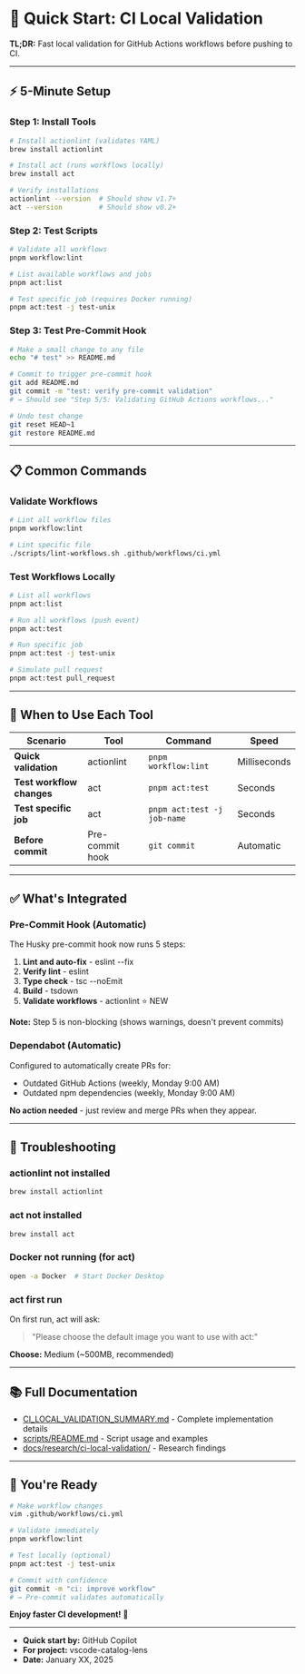 # 🚀 Quick Start: CI Local Validation

**TL;DR:** Fast local validation for GitHub Actions workflows before pushing to CI.

---

## ⚡ 5-Minute Setup

### Step 1: Install Tools

```bash
# Install actionlint (validates YAML)
brew install actionlint

# Install act (runs workflows locally)
brew install act

# Verify installations
actionlint --version  # Should show v1.7+
act --version         # Should show v0.2+
```

### Step 2: Test Scripts

```bash
# Validate all workflows
pnpm workflow:lint

# List available workflows and jobs
pnpm act:list

# Test specific job (requires Docker running)
pnpm act:test -j test-unix
```

### Step 3: Test Pre-Commit Hook

```bash
# Make a small change to any file
echo "# test" >> README.md

# Commit to trigger pre-commit hook
git add README.md
git commit -m "test: verify pre-commit validation"
# → Should see "Step 5/5: Validating GitHub Actions workflows..."

# Undo test change
git reset HEAD~1
git restore README.md
```

---

## 📋 Common Commands

### Validate Workflows

```bash
# Lint all workflow files
pnpm workflow:lint

# Lint specific file
./scripts/lint-workflows.sh .github/workflows/ci.yml
```

### Test Workflows Locally

```bash
# List all workflows
pnpm act:list

# Run all workflows (push event)
pnpm act:test

# Run specific job
pnpm act:test -j test-unix

# Simulate pull request
pnpm act:test pull_request
```

---

## 🎯 When to Use Each Tool

| Scenario                  | Tool            | Command                     | Speed        |
| ------------------------- | --------------- | --------------------------- | ------------ |
| **Quick validation**      | actionlint      | `pnpm workflow:lint`        | Milliseconds |
| **Test workflow changes** | act             | `pnpm act:test`             | Seconds      |
| **Test specific job**     | act             | `pnpm act:test -j job-name` | Seconds      |
| **Before commit**         | Pre-commit hook | `git commit`                | Automatic    |

---

## ✅ What's Integrated

### Pre-Commit Hook (Automatic)

The Husky pre-commit hook now runs 5 steps:

1. **Lint and auto-fix** - eslint --fix
2. **Verify lint** - eslint
3. **Type check** - tsc --noEmit
4. **Build** - tsdown
5. **Validate workflows** - actionlint ⭐ NEW

**Note:** Step 5 is non-blocking (shows warnings, doesn't prevent commits)

### Dependabot (Automatic)

Configured to automatically create PRs for:

- Outdated GitHub Actions (weekly, Monday 9:00 AM)
- Outdated npm dependencies (weekly, Monday 9:00 AM)

**No action needed** - just review and merge PRs when they appear.

---

## 🐛 Troubleshooting

### actionlint not installed

```bash
brew install actionlint
```

### act not installed

```bash
brew install act
```

### Docker not running (for act)

```bash
open -a Docker  # Start Docker Desktop
```

### act first run

On first run, act will ask:

> "Please choose the default image you want to use with act:"

**Choose:** Medium (~500MB, recommended)

---

## 📚 Full Documentation

- [CI_LOCAL_VALIDATION_SUMMARY.md](CI_LOCAL_VALIDATION_SUMMARY.md) - Complete implementation details
- [scripts/README.md](scripts/README.md) - Script usage and examples
- [docs/research/ci-local-validation/](docs/research/ci-local-validation/) - Research findings

---

## 🎉 You're Ready

```bash
# Make workflow changes
vim .github/workflows/ci.yml

# Validate immediately
pnpm workflow:lint

# Test locally (optional)
pnpm act:test -j test-unix

# Commit with confidence
git commit -m "ci: improve workflow"
# → Pre-commit validates automatically
```

**Enjoy faster CI development! 🚀**

---

- **Quick start by:** GitHub Copilot
- **For project:** vscode-catalog-lens
- **Date:** January XX, 2025
